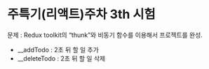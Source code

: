 # 주특기(리액트)주차 3th 시험
문제 : Redux toolkit의 “thunk”와 비동기 함수를 이용해서 프로젝트를 완성.

- __addTodo : 2초 뒤 할 일 추가
- __deleteTodo : 2초 뒤 할 일 삭제 
